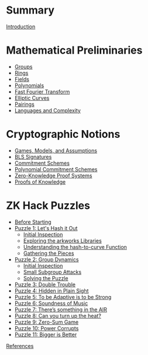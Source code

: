 # Summary

[Introduction](intro.md)

# Mathematical Preliminaries

- [Groups](mathematical-preliminaries/groups.md)
- [Rings]()
- [Fields]()
- [Polynomials](mathematical-preliminaries/polynomials.md)
- [Fast Fourier Transform]()
- [Elliptic Curves](mathematical-preliminaries/elliptic-curves.md)
- [Pairings](mathematical-preliminaries/pairings.md)
- [Languages and Complexity]()

# Cryptographic Notions

- [Games, Models, and Assumptions](cryptographic-notions/games-models-and-assumptions.md)
- [BLS Signatures](cryptographic-notions/bls-signatures.md)
- [Commitment Schemes](cryptographic-notions/commitment-schemes.md)
- [Polynomial Commitment Schemes]()
- [Zero-Knowledge Proof Systems]()
- [Proofs of Knowledge]()

# ZK Hack Puzzles

- [Before Starting](zk-hack-puzzles/before-starting.md)
- [Puzzle 1: Let's Hash it Out](zk-hack-puzzles/puzzle-01/intro.md)
    - [Initial Inspection](zk-hack-puzzles/puzzle-01/initial-inspection.md)
    - [Exploring the arkworks Libraries](zk-hack-puzzles/puzzle-01/exploring-the-arkworks-libraries.md)
    - [Understanding the hash-to-curve Function](zk-hack-puzzles/puzzle-01/understanding-the-hash-to-curve-function.md)
    - [Gathering the Pieces](zk-hack-puzzles/puzzle-01/gathering-the-pieces.md)
- [Puzzle 2: Group Dynamics](zk-hack-puzzles/puzzle-02/intro.md)
    - [Initial Inspection](zk-hack-puzzles/puzzle-02/initial-inspection.md)
    - [Small Subgroup Attacks](zk-hack-puzzles/puzzle-02/small-subgroup-attacks.md)
    - [Solving the Puzzle](zk-hack-puzzles/puzzle-02/solving-the-puzzle.md)
- [Puzzle 3: Double Trouble]()
- [Puzzle 4: Hidden in Plain Sight]()
- [Puzzle 5: To be Adaptive is to be Strong]()
- [Puzzle 6: Soundness of Music]()
- [Puzzle 7: There’s something in the AIR]()
- [Puzzle 8: Can you turn up the heat?]()
- [Puzzle 9: Zero-Sum Game]()
- [Puzzle 10: Power Corrupts]()
- [Puzzle 11: Bigger is Better]()

[References](references.md)